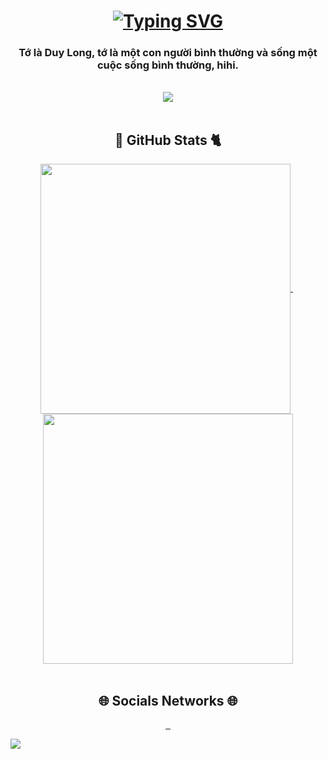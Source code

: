<h1 align="center" width="25px">
        <a href="#"><img src="https://readme-typing-svg.herokuapp.com?font=Fira+Code&weight=500&size=25&pause=1000&color=55B4B0&width=435&lines=XAO+CH%C3%8CN+XIN+CH%C3%80O+%3E.%3C+" alt="Typing SVG" /></a>
</h1>
<h3 align="center">Tớ là Duy Long, tớ là một con người bình thường và sống một cuộc sống bình thường, hihi.</h3>
&nbsp;
<div align="center">
        <img src="https://64.media.tumblr.com/be37681517ac3ba3031df94cb45711df/tumblr_puajrkcXxv1tgzy56o1_1280.gif">
</div>
&nbsp;
<h2 align="center">  🐼 GitHub Stats 🐈</h2>
<div align="center">
 &nbsp;
        <a href="#">
                <img width="400" align="center" src="https://github-readme-stats.vercel.app/api/top-langs/?username=Longkovuichutnao&&layout=compact&theme=react&border_color=61dafb&hide_border=true"
                alt="">
        </a>
        &nbsp;
        &nbsp;
        <a href="#">
                <img width="400" align="center" src="https://github-readme-stats.vercel.app/api?username=Longkovuichutnao&show_icons=true&theme=tokyonight"
                alt="">
        </a>
</div>
<br>
<h2 align="center">🌐 Socials Networks 🌐</h2>
<p align="center">
        <a href="https://www.facebook.com/longkvui" target="blank">
                <img src="https://img.shields.io/badge/Facebook-1877F2?style=for-the-badge&logo=facebook&logoColor=white" alt="">
        </a>
        <a href="mailto:tranlong280403@gmail.com" target="blank">
                <img src="https://img.shields.io/badge/Gmail-D14836?style=for-the-badge&logo=gmail&logoColor=white" alt="">
        </a>
        <a href="https://www.instagram.com/lwng284/" target="blank">
                <img src="https://img.shields.io/badge/Instagram-E4405F?style=for-the-badge&logo=instagram&logoColor=white"alt="">
        </a>
</p>
<img src="https://visitcount.itsvg.in/api?id=Longkovuichutnao&color=0">
    
